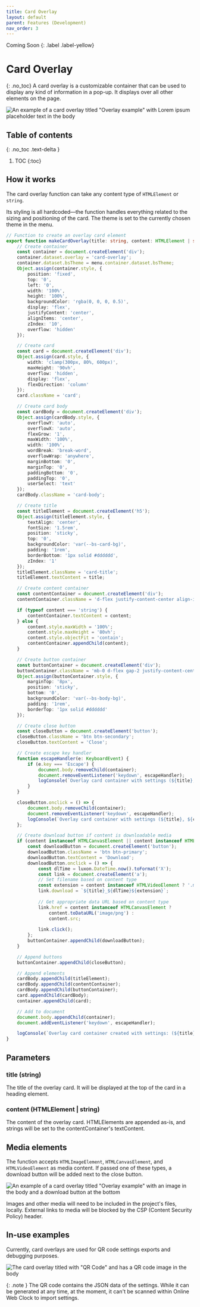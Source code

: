 ```yaml
---
title: Card Overlay
layout: default
parent: Features (Development)
nav_order: 3
---
```

Coming Soon
{: .label .label-yellow}
# Card Overlay
{: .no_toc}
A card overlay is a customizable container that can be used to display any kind of information in a pop-up. It displays over all other elements on the page.

![An example of a card overlay titled "Overlay example" with Lorem ipsum placeholder text in the body](/assets/images/docs-Development/cardoverlay/cardoverlay.png)

## Table of contents
{: .no_toc .text-delta }
1. TOC
{:toc}

## How it works
The card overlay function can take any content type of `HTMLElement` or `string`.

Its styling is all hardcoded—the function handles everything related to the sizing and positioning of the card. The theme is set to the currently chosen theme in the menu.

```ts
// Function to create an overlay card element
export function makeCardOverlay(title: string, content: HTMLElement | string): void {
    // Create container
    const container = document.createElement('div');
    container.dataset.overlay = 'card-overlay';
    container.dataset.bsTheme = menu.container.dataset.bsTheme;
    Object.assign(container.style, {
        position: 'fixed',
        top: '0',
        left: '0',
        width: '100%',
        height: '100%',
        backgroundColor: 'rgba(0, 0, 0, 0.5)',
        display: 'flex',
        justifyContent: 'center',
        alignItems: 'center',
        zIndex: '10',
        overflow: 'hidden'
    });

    // Create card
    const card = document.createElement('div');
    Object.assign(card.style, {
        width: 'clamp(300px, 80%, 600px)',
        maxHeight: '90vh',
        overflow: 'hidden',
        display: 'flex',
        flexDirection: 'column'
    });
    card.className = 'card';

    // Create card body
    const cardBody = document.createElement('div');
    Object.assign(cardBody.style, {
        overflowY: 'auto',
        overflowX: 'auto',
        flexGrow: '1',
        maxWidth: '100%',
        width: '100%',
        wordBreak: 'break-word',
        overflowWrap: 'anywhere',
        marginBottom: '0',
        marginTop: '0',
        paddingBottom: '0',
        paddingTop: '0',
        userSelect: 'text'
    });
    cardBody.className = 'card-body';

    // Create title
    const titleElement = document.createElement('h5');
    Object.assign(titleElement.style, {
        textAlign: 'center',
        fontSize: '1.5rem',
        position: 'sticky',
        top: '0',
        backgroundColor: 'var(--bs-card-bg)',
        padding: '1rem',
        borderBottom: '1px solid #dddddd',
        zIndex: '1'
    });
    titleElement.className = 'card-title';
    titleElement.textContent = title;

    // Create content container
    const contentContainer = document.createElement('div');
    contentContainer.className = 'd-flex justify-content-center align-items-center';

    if (typeof content === 'string') {
        contentContainer.textContent = content;
    } else {
        content.style.maxWidth = '100%';
        content.style.maxHeight = '80vh';
        content.style.objectFit = 'contain';
        contentContainer.appendChild(content);
    }

    // Create button container
    const buttonContainer = document.createElement('div');
    buttonContainer.className = 'mb-0 d-flex gap-2 justify-content-center';
    Object.assign(buttonContainer.style, {
        marginTop: '8px',
        position: 'sticky',
        bottom: '0',
        backgroundColor: 'var(--bs-body-bg)',
        padding: '1rem',
        borderTop: '1px solid #dddddd'
    });

    // Create close button
    const closeButton = document.createElement('button');
    closeButton.className = 'btn btn-secondary';
    closeButton.textContent = 'Close';

    // Create escape key handler
    function escapeHandler(e: KeyboardEvent) {
        if (e.key === 'Escape') {
            document.body.removeChild(container);
            document.removeEventListener('keydown', escapeHandler);
            logConsole(`Overlay card container with settings (${title}, ${content}) removed`, 'debug');
        }
    }

    closeButton.onclick = () => {
        document.body.removeChild(container);
        document.removeEventListener('keydown', escapeHandler);
        logConsole(`Overlay card container with settings (${title}, ${content}) removed`, 'debug');
    };

    // Create download button if content is downloadable media
    if (content instanceof HTMLCanvasElement || content instanceof HTMLImageElement || content instanceof HTMLVideoElement) {
        const downloadButton = document.createElement('button');
        downloadButton.className = 'btn btn-primary';
        downloadButton.textContent = 'Download';
        downloadButton.onclick = () => {
            const dlTime = luxon.DateTime.now().toFormat('X');
            const link = document.createElement('a');
            // Set filename based on content type
            const extension = content instanceof HTMLVideoElement ? '.mp4' : '.png';
            link.download = `${title}_${dlTime}${extension}`;
            
            // Get appropriate data URL based on content type
            link.href = content instanceof HTMLCanvasElement ? 
                content.toDataURL('image/png') : 
                content.src;
                
            link.click();
        };
        buttonContainer.appendChild(downloadButton);
    }

    // Append buttons
    buttonContainer.appendChild(closeButton);

    // Append elements
    cardBody.appendChild(titleElement);
    cardBody.appendChild(contentContainer);
    cardBody.appendChild(buttonContainer);
    card.appendChild(cardBody);
    container.appendChild(card);

    // Add to document
    document.body.appendChild(container);
    document.addEventListener('keydown', escapeHandler);

    logConsole(`Overlay card container created with settings: (${title}, ${content})`, 'debug');
}
```

## Parameters
### title (string)
The title of the overlay card. It will be displayed at the top of the card in a heading element.

### content (HTMLElement | string)
The content of the overlay card. HTMLElements are appended as-is, and strings will be set to the contentContainer's textContent.

## Media elements
The function accepts `HTMLImageElement`, `HTMLCanvasElement`, and `HTMLVideoElement` as media content. If passed one of these types, a download button will be added next to the close button.

![An example of a card overlay titled "Overlay example" with an image in the body and a download button at the bottom](/assets/images/docs-Development/cardoverlay/cardoverlay-img.png)

Images and other media will need to be included in the project's files, locally. External links to media will be blocked by the CSP (Content Security Policy) header.

## In-use examples
Currently, card overlays are used for QR code settings exports and debugging purposes.

![The card overlay titled with "QR Code" and has a QR code image in the body](/assets/images/docs-Development/cardoverlay/cardoverlay-qr.png)

{: .note }
The QR code contains the JSON data of the settings. While it can be generated at any time, at the moment, it can't be scanned within Online Web Clock to import settings.


